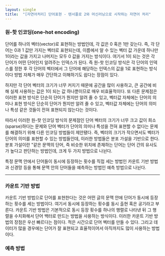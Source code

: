 ```yaml
---
layout: single
title:  "[자연어처리] 단어표현 - 텐서플로 2와 머신러닝으로 시작하는 자연어 처리"
---
```


### 원-핫 인코딩(one-hot encoding)
단어를 하나의 벡터(vector)로 표현하는 방법인데, 각 값은 0 혹은 1만 갖는다. 즉, 각 단어는 0과 1 값만 가지는 벡터로 표현되는데, 이름에서 알 수 있는 벡터   값 가운데 하나만 1이라는 값을 가지고 나머지는 모두 0 값을 가지는 방식이다. 여기서 1이 되는 것은 각 단어가 어떤 단어인지 알려주는 인덱스가 된다. 즉 원-핫 인코딩 방식은 각 단어의 인덱스를 정한 후 각 단어의 벡터에서 그 단어에 해당하는 인덱스의 값을 1로 표현하는 방식이다 방법 자체가 매우 간단하고 이해하기도 쉽다는 장점이 있다. 

하지만 각 단어 벡터의 크기가 너무 커지기 때문에 공간을 많이 사용하고, 큰 공간에 비해 실제 사용하는 값은 1이 되는 값 하나뿐이므로 매우 비효율적이다. 또 다른 문제점은 이러한 표현 방식은 단순히 단어가 뭔지만 알려 줄 수 있고, 벡터값 자체에는 단어의 의미나 표현 방식은 단순히 단어가 뭔지만 알려 줄 수 있고, 벡터값 자체에는 단어의 의미나 특성 같은 것들이 전혀 표현되지 않는다는 것이다. 

따라서 이러한 원-핫 인코딩 방식의 문제점인 단어 벡터의 크기가 너무 크고 값이 희소(sparse)하다는 문제와 단어 벡터가 단어의 의미나 특성을 전혀 표현할 수 없다는 문제를 해결하기 위해 다른 인코딩 방법들이 제안됐다. 즉, 벡터의 크기가 작으면서도 벡터가 단어의 의미를 표현할 수 있는 방법들인데, 이러한 방법들은 분포 가설을 기반으로 한다. 분포 가설이란 "같은 문맥의 단어, 즉 비슷한 위치에 존재하는 단어는 단어 간의 유사도가 높다고 판단하는 방법인데, 크게 두 가지 방법으로 나뉜다.

특정 문맥 안에서 단어들이 동시에 등장하는 횟수를 직접 세는 방법인 카운트 기반 방법과 신경망 등을 통해 문맥 안의 단어들을 예측하는 방법인 예측 방법으로 나뉜다.

---

### 카운트 기반 방법
카운트 기반 방법으로 단어를 표현한다는 것은 어떤 글의 문맥 안에 단어가 동시에 등장하는 횟수를 세는 방법이다. 여기서 동시에 등장하는 횟수를 동시 출현 혹은 공기라고 부른다. 카운트 기반 방법은 기본적으로 동시 등장 횟수를 하나의 행렬로 나타낸 뒤 그 행렬을 수치화해서 단어 백터로 만드는 방법을 사용하는 방식이다. 
이러한 카운트 기반 방법의 장점은 우선 빠르다는 점이다. 적은 시간으로 단어 벡터를 만들 수 있다. 그리고 데이터가 많을 경우에는 단어가 잘 표현되고 효율적이어서 아직까지도 많이 사용하는 방법이다.

### 예측 방법 
